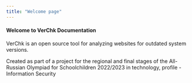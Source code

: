 ```yaml
---
title: "Welcome page"
---
```


#### Welcome to VerChk Documentation

VerChk is an open source tool for analyzing websites for outdated system versions.

Created as part of a project for the regional and final stages of the All-Russian Olympiad for Schoolchildren 2022/2023 in technology, profile - Information Security
